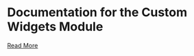 # Documentation for the Custom Widgets Module
[Read More](https://khamisikibet.github.io/Docs-QT-PyQt-PySide-Custom-Widgets/)
